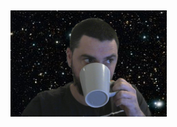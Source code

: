 ## [![joaquim medeiros header](https://github.com/medeirosjoaquim/medeirosjoaquim/blob/main/images/me.png)]('')

<p align='center'>
